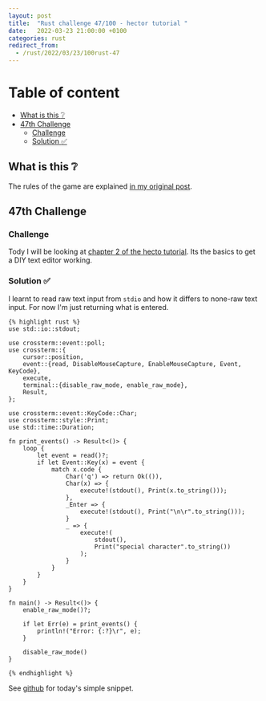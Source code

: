 ```yaml
---
layout: post
title:  "Rust challenge 47/100 - hector tutorial "
date:   2022-03-23 21:00:00 +0100
categories: rust
redirect_from:
  - /rust/2022/03/23/100rust-47
---
```



#  Table of content
<!-- MarkdownTOC autolink="true" -->

- [What is this :grey_question:](#what-is-this-grey_question)
- [47th Challenge](#47th-challenge)
	- [Challenge](#challenge)
	- [Solution :white_check_mark:](#solution-white_check_mark)

<!-- /MarkdownTOC -->

## What is this :grey_question: 

The rules of the game are explained [in my original post](https://maebli.github.io/rust/2021/10/18/100rust.html). 

## 47th Challenge
### Challenge

Tody I will be looking at [chapter 2 of the hecto tutorial](https://www.philippflenker.com/hecto-chapter-2/).
Its the basics to get a  DIY text editor working. 

### Solution :white_check_mark:

I learnt to read raw text input from `stdio` and how it differs to none-raw text input. For now I'm just returning what is entered. 

	{% highlight rust %}
	use std::io::stdout;

	use crossterm::event::poll;
	use crossterm::{
	    cursor::position,
	    event::{read, DisableMouseCapture, EnableMouseCapture, Event, KeyCode},
	    execute,
	    terminal::{disable_raw_mode, enable_raw_mode},
	    Result,
	};

	use crossterm::event::KeyCode::Char;
	use crossterm::style::Print;
	use std::time::Duration;

	fn print_events() -> Result<()> {
	    loop {
	        let event = read()?;
	        if let Event::Key(x) = event {
	            match x.code {
	                Char('q') => return Ok(()),
	                Char(x) => {
	                    execute!(stdout(), Print(x.to_string()));
	                },
	                _Enter => {
	                    execute!(stdout(), Print("\n\r".to_string()));
	                }
	                _ => {
	                    execute!(
	                        stdout(),
	                        Print("special character".to_string())
	                    );
	                }
	            }
	        }
	    }
	}

	fn main() -> Result<()> {
	    enable_raw_mode()?;

	    if let Err(e) = print_events() {
	        println!("Error: {:?}\r", e);
	    }

	    disable_raw_mode()
	}

	{% endhighlight %}

See [github](https://github.com/maebli/100rustsnippets/tree/master/hector) for today's simple snippet. 

